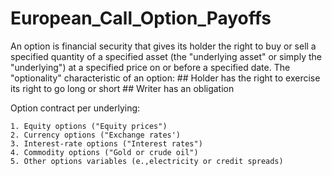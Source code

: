 # European_Call_Option_Payoffs
An option is financial security that gives its holder the right to buy or sell a specified quantity of a specified asset (the "underlying asset" or simply the "underlying") at a specified price on or before a specified date.
The "optionality" characteristic of an option:
    ## Holder has the right to exercise its right to go long or short
    ## Writer has an obligation 

  Option contract per underlying:
  
    1. Equity options ("Equity prices")
    2. Currency options ("Exchange rates')
    3. Interest-rate options ("Interest rates")
    4. Commodity options ("Gold or crude oil")
    5. Other options variables (e.,electricity or credit spreads)
